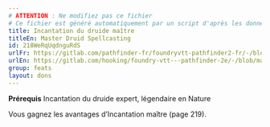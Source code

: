 ```yaml
---
# ATTENTION : Ne modifiez pas ce fichier
# Ce fichier est généré automatiquement par un script d'après les données du module Foundry VTT officiel et de sa traduction
title: Incantation du druide maître
titleEn: Master Druid Spellcasting
id: 218WeRqUqdnguRdS
urlFr: https://gitlab.com/pathfinder-fr/foundryvtt-pathfinder2-fr/-/blob/master/data/feats/218WeRqUqdnguRdS.htm
urlEn: https://gitlab.com/hooking/foundry-vtt---pathfinder-2e/-/blob/master/packs/data/feats.db/master-druid-spellcasting.json
group: feats
layout: dons
---
```

**Prérequis** Incantation du druide expert, légendaire en Nature

Vous gagnez les avantages d’Incantation maître (page 219).


